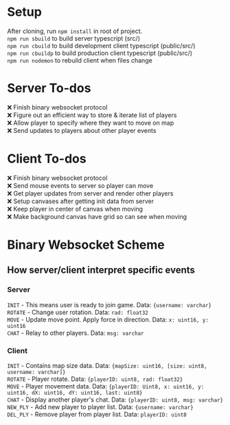 # Setup

After cloning, run `npm install` in root of project.  
`npm run sbuild` to build server typescript (src/)  
`npm run cbuild` to build development client typescript (public/src/)  
`npm run cbuildp` to build production client typescript (public/src/)  
`npm run nodemon` to rebuild client when files change  

# Server To-dos

❌ Finish binary websocket protocol  
❌ Figure out an efficient way to store & iterate list of players  
❌ Allow player to specify where they want to move on map  
❌ Send updates to players about other player events  

# Client To-dos

❌ Finish binary websocket protocol  
❌ Send mouse events to server so player can move  
❌ Get player updates from server and render other players  
❌ Setup canvases after getting init data from server  
❌ Keep player in center of canvas when moving  
❌ Make background canvas have grid so can see when moving  

# Binary Websocket Scheme

## How server/client interpret specific events

### Server

`INIT` - This means user is ready to join game. Data: `{username: varchar}`  
`ROTATE` - Change user rotation. Data: `rad: float32`  
`MOVE` - Update move point. Apply force in direction. Data: `x: uint16, y: uint16`  
`CHAT` - Relay to other players. Data: `msg: varchar`  

### Client

`INIT` - Contains map size data. Data: `{mapSize: uint16, [size: uint8, username: varchar]}`  
`ROTATE` - Player rotate. Data: `{playerID: uint8, rad: float32}`  
`MOVE` - Player movement data. Data: `{playerID: Uint8, x: uint16, y: uint16, dX: uint16, dY: uint16, last: uint8}`  
`CHAT` - Display another player's chat. Data: `{playerID: uint8, msg: varchar}`  
`NEW_PLY` - Add new player to player list. Data: `{username: varchar}`  
`DEL_PLY` - Remove player from player list. Data: `playerID: uint8`  